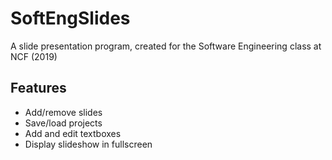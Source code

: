 # SoftEngSlides
A slide presentation program, created for the Software Engineering class at NCF (2019)

Features
-----------
* Add/remove slides
* Save/load projects
* Add and edit textboxes
* Display slideshow in fullscreen
